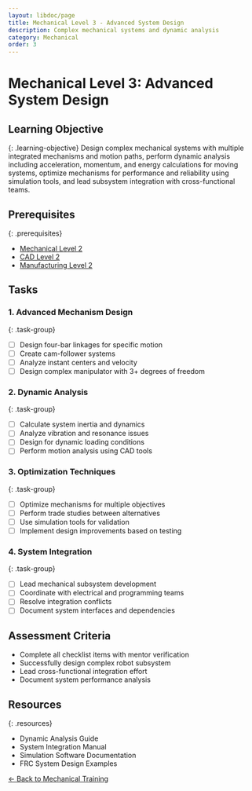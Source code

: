 ```yaml
---
layout: libdoc/page
title: Mechanical Level 3 - Advanced System Design
description: Complex mechanical systems and dynamic analysis
category: Mechanical
order: 3
---
```


# Mechanical Level 3: Advanced System Design

## Learning Objective
{: .learning-objective}
Design complex mechanical systems with multiple integrated mechanisms and motion paths, perform dynamic analysis including acceleration, momentum, and energy calculations for moving systems, optimize mechanisms for performance and reliability using simulation tools, and lead subsystem integration with cross-functional teams.

## Prerequisites
{: .prerequisites}
- [Mechanical Level 2](../mechanical/level-2)
- [CAD Level 2](../cad/level-2)
- [Manufacturing Level 2](../manufacturing/level-2)

## Tasks

### 1. Advanced Mechanism Design
{: .task-group}
- [ ] Design four-bar linkages for specific motion
- [ ] Create cam-follower systems
- [ ] Analyze instant centers and velocity
- [ ] Design complex manipulator with 3+ degrees of freedom

### 2. Dynamic Analysis
{: .task-group}
- [ ] Calculate system inertia and dynamics
- [ ] Analyze vibration and resonance issues
- [ ] Design for dynamic loading conditions
- [ ] Perform motion analysis using CAD tools

### 3. Optimization Techniques
{: .task-group}
- [ ] Optimize mechanisms for multiple objectives
- [ ] Perform trade studies between alternatives
- [ ] Use simulation tools for validation
- [ ] Implement design improvements based on testing

### 4. System Integration
{: .task-group}
- [ ] Lead mechanical subsystem development
- [ ] Coordinate with electrical and programming teams
- [ ] Resolve integration conflicts
- [ ] Document system interfaces and dependencies

## Assessment Criteria
- Complete all checklist items with mentor verification
- Successfully design complex robot subsystem
- Lead cross-functional integration effort
- Document system performance analysis

## Resources
{: .resources}
- Dynamic Analysis Guide
- System Integration Manual
- Simulation Software Documentation
- FRC System Design Examples

[← Back to Mechanical Training](../)
